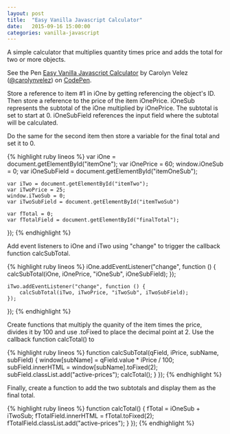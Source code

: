 ```yaml
---
layout: post
title:  "Easy Vanilla Javascript Calculator"
date:   2015-09-16 15:00:00
categories: vanilla-javascript
---
```


A simple calculator that multiplies quantity times price and adds the total for two or more objects.

<p data-height="400" data-theme-id="0" data-slug-hash="meJmLo" data-default-tab="result" data-user="carolynvelez" class='codepen'>See the Pen <a href='http://codepen.io/carolynvelez/pen/meJmLo/'>Easy Vanilla Javascript Calculator</a> by Carolyn Velez (<a href='http://codepen.io/carolynvelez'>@carolynvelez</a>) on <a href='http://codepen.io'>CodePen</a>.</p>
<script async src="//assets.codepen.io/assets/embed/ei.js"></script>

Store a reference to item #1 in iOne by getting referencing the object's ID. Then store a reference to the price of the item iOnePrice. iOneSub represents the subtotal of the iOne multiplied by iOnePrice. The subtotal is set to start at 0. iOneSubField references the input field where the subtotal will be calculated.

Do the same for the second item then store a variable for the final total and set it to 0.

{% highlight ruby lineos %}
	var iOne = document.getElementById("itemOne");
	var iOnePrice = 60;
	window.iOneSub = 0;
	var iOneSubField = document.getElementById("itemOneSub");

	var iTwo = document.getElementById("itemTwo");
	var iTwoPrice = 25;
	window.iTwoSub = 0;
	var iTwoSubField = document.getElementById("itemTwoSub")

	var fTotal = 0;
	var fTotalField = document.getElementById("finalTotal");
});
{% endhighlight %}

Add event listeners to iOne and iTwo using "change" to trigger the callback function calcSubTotal. 

{% highlight ruby lineos %}
	iOne.addEventListener("change", function () {
		calcSubTotal(iOne, iOnePrice, "iOneSub", iOneSubField);
	});

	iTwo.addEventListener("change", function () {
		calcSubTotal(iTwo, iTwoPrice, "iTwoSub", iTwoSubField);
	});
});
{% endhighlight %}

Create functions that multiply the quanity of the item times the price, divides it by 100 and use .toFixed to place the decimal point at 2. Use the callback function calcTotal() to 

{% highlight ruby lineos %}
	function calcSubTotal(qField, iPrice, subName, subField) {
		window[subName] = qField.value * iPrice / 100;
		subField.innerHTML = window[subName].toFixed(2);
		subField.classList.add("active-prices");
		calcTotal();
	}
});
{% endhighlight %}

Finally, create a function to add the two subtotals and display them as the final total.

{% highlight ruby lineos %}
	function calcTotal() {
		fTotal = iOneSub + iTwoSub;
		fTotalField.innerHTML = fTotal.toFixed(2);
		fTotalField.classList.add("active-prices");
	}
});
{% endhighlight %}
